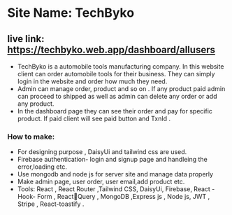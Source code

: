 # Site Name: TechByko
## live link: https://techbyko.web.app/dashboard/allusers
- TechByko is a automobile tools manufacturing company. In this website client can order automobile tools for their business. They can simply login in the website and order how much they need.
- Admin can manage order, product and so on . If any product paid admin can proceed to shipped as well as admin can delete any order or add any product.
- In the dashboard page they can see their order and pay for specific product. If paid client will see paid button and TxnId .

### How to make:
- For designing purpose , DaisyUi and tailwind css are used.
- Firebase authentication- login and signup page and handleing the error,loading etc.
- Use mongodb and node js for server site and manage data properly
- Make admin page, user order, user email,add product etc.
- Tools: React , React Router ,Tailwind CSS, DaisyUi, Firebase, React -Hook- Form , ReactQuery , MongoDB ,Express js , Node js, JWT , Stripe , React-toastify .

